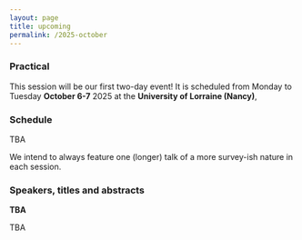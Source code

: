 ```yaml
---
layout: page
title: upcoming
permalink: /2025-october
---
```


### Practical

This session will be our first two-day event! It is scheduled from Monday to Tuesday **October 6-7** 2025 at the **University of Lorraine (Nancy)**, 



### Schedule

TBA

We intend to always feature one (longer) talk of a more survey-ish nature in each session.

### Speakers, titles and abstracts

**TBA**
<a name="speaker1"></a>

TBA



